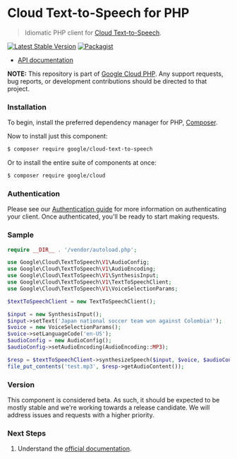 # Cloud Text-to-Speech for PHP

> Idiomatic PHP client for [Cloud Text-to-Speech](https://cloud.google.com/text-to-speech).

[![Latest Stable Version](https://poser.pugx.org/google/cloud-text-to-speech/v/stable)](https://packagist.org/packages/google/cloud-text-to-speech) [![Packagist](https://img.shields.io/packagist/dm/google/cloud-text-to-speech.svg)](https://packagist.org/packages/google/cloud-text-to-speech)

* [API documentation](http://googlecloudplatform.github.io/google-cloud-php/#/docs/cloud-text-to-speech/latest/texttospeech/readme)

**NOTE:** This repository is part of [Google Cloud PHP](https://github.com/googlecloudplatform/google-cloud-php). Any
support requests, bug reports, or development contributions should be directed to
that project.

### Installation

To begin, install the preferred dependency manager for PHP, [Composer](https://getcomposer.org/).

Now to install just this component:

```sh
$ composer require google/cloud-text-to-speech
```

Or to install the entire suite of components at once:

```sh
$ composer require google/cloud
```

### Authentication

Please see our [Authentication guide](https://github.com/GoogleCloudPlatform/google-cloud-php/blob/master/AUTHENTICATION.md) for more information
on authenticating your client. Once authenticated, you'll be ready to start making requests.

### Sample

```php
require __DIR__ . '/vendor/autoload.php';

use Google\Cloud\TextToSpeech\V1\AudioConfig;
use Google\Cloud\TextToSpeech\V1\AudioEncoding;
use Google\Cloud\TextToSpeech\V1\SynthesisInput;
use Google\Cloud\TextToSpeech\V1\TextToSpeechClient;
use Google\Cloud\TextToSpeech\V1\VoiceSelectionParams;

$textToSpeechClient = new TextToSpeechClient();

$input = new SynthesisInput();
$input->setText('Japan national soccer team won against Colombia!');
$voice = new VoiceSelectionParams();
$voice->setLanguageCode('en-US');
$audioConfig = new AudioConfig();
$audioConfig->setAudioEncoding(AudioEncoding::MP3);

$resp = $textToSpeechClient->synthesizeSpeech($input, $voice, $audioConfig);
file_put_contents('test.mp3', $resp->getAudioContent());
```

### Version

This component is considered beta. As such, it should be expected to be mostly
stable and we're working towards a release candidate. We will address issues
and requests with a higher priority.

### Next Steps

1. Understand the [official documentation](https://cloud.google.com/text-to-speech/docs).
